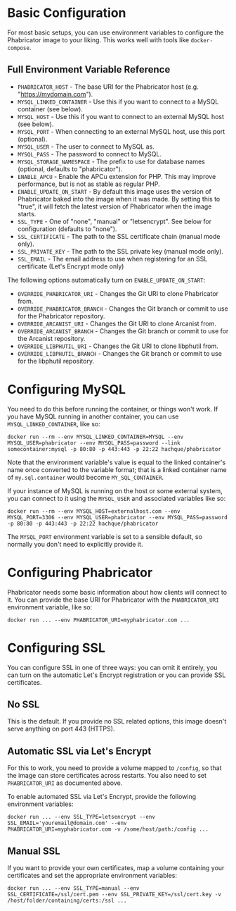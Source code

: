# Basic Configuration

For most basic setups, you can use environment variables to configure the Phabricator image to your liking.  This works well with tools like `docker-compose`.

## Full Environment Variable Reference

- `PHABRICATOR_HOST` - The base URI for the Phabricator host (e.g. "https://mydomain.com").
- `MYSQL_LINKED_CONTAINER` - Use this if you want to connect to a MySQL container (see below).
- `MYSQL_HOST` - Use this if you want to connect to an external MySQL host (see below).
- `MYSQL_PORT` - When connecting to an external MySQL host, use this port (optional).
- `MYSQL_USER` - The user to connect to MySQL as.
- `MYSQL_PASS` - The password to connect to MySQL.
- `MYSQL_STORAGE_NAMESPACE` - The prefix to use for database names (optional, defaults to "phabricator").
- `ENABLE_APCU` - Enable the APCu extension for PHP.  This may improve performance, but is not as stable as regular PHP.
- `ENABLE_UPDATE_ON_START` - By default this image uses the version of Phabricator baked into the image when it was made.  By setting this to "true", it will fetch the latest version of Phabricator when the image starts.
- `SSL_TYPE` - One of "none", "manual" or "letsencrypt".  See below for configuration (defaults to "none").
- `SSL_CERTIFICATE` - The path to the SSL certificate chain (manual mode only).
- `SSL_PRIVATE_KEY` - The path to the SSL private key (manual mode only).
- `SSL_EMAIL` - The email address to use when registering for an SSL certificate (Let's Encrypt mode only)

The following options automatically turn on `ENABLE_UPDATE_ON_START`:

- `OVERRIDE_PHABRICATOR_URI` - Changes the Git URI to clone Phabricator from.
- `OVERRIDE_PHABRICATOR_BRANCH` - Changes the Git branch or commit to use for the Phabricator repository.
- `OVERRIDE_ARCANIST_URI` - Changes the Git URI to clone Arcanist from.
- `OVERRIDE_ARCANIST_BRANCH` - Changes the Git branch or commit to use for the Arcanist repository.
- `OVERRIDE_LIBPHUTIL_URI` - Changes the Git URI to clone libphutil from.
- `OVERRIDE_LIBPHUTIL_BRANCH` - Changes the Git branch or commit to use for the libphutil repository.

# Configuring MySQL

You need to do this before running the container, or things won't work.  If you have MySQL running in another container, you can use `MYSQL_LINKED_CONTAINER`, like so:

```
docker run --rm --env MYSQL_LINKED_CONTAINER=MYSQL --env MYSQL_USER=phabricator --env MYSQL_PASS=password --link somecontainer:mysql -p 80:80 -p 443:443 -p 22:22 hachque/phabricator
```

Note that the environment variable's value is equal to the linked container's name once converted to the variable format; that is a linked container name of `my.sql.container` would become `MY_SQL_CONTAINER`.

If your instance of MySQL is running on the host or some external system, you can connect to it using the `MYSQL_USER` and associated variables like so:

```
docker run --rm --env MYSQL_HOST=externalhost.com --env MYSQL_PORT=3306 --env MYSQL_USER=phabricator --env MYSQL_PASS=password -p 80:80 -p 443:443 -p 22:22 hachque/phabricator
```

The `MYSQL_PORT` environment variable is set to a sensible default, so normally you don't need to explicitly provide it.

# Configuring Phabricator

Phabricator needs some basic information about how clients will connect to it.  You can provide the base URI for Phabricator with the `PHABRICATOR_URI` environment variable, like so:

```
docker run ... --env PHABRICATOR_URI=myphabricator.com ...
```

# Configuring SSL

You can configure SSL in one of three ways: you can omit it entirely, you can turn on the automatic Let's Encrypt registration or you can provide SSL certificates.

## No SSL

This is the default.  If you provide no SSL related options, this image doesn't serve anything on port 443 (HTTPS).

## Automatic SSL via Let's Encrypt

For this to work, you need to provide a volume mapped to `/config`, so that the image can store certificates across restarts.  You also need to set `PHABRICATOR_URI` as documented above.

To enable automated SSL via Let's Encrypt, provide the following environment variables:

```
docker run ... --env SSL_TYPE=letsencrypt --env SSL_EMAIL='youremail@domain.com' --env PHABRICATOR_URI=myphabricator.com -v /some/host/path:/config ...
```

## Manual SSL

If you want to provide your own certificates, map a volume containing your certificates and set the appropriate environment variables:

```
docker run ... --env SSL_TYPE=manual --env SSL_CERTIFICATE=/ssl/cert.pem --env SSL_PRIVATE_KEY=/ssl/cert.key -v /host/folder/containing/certs:/ssl ...
```

